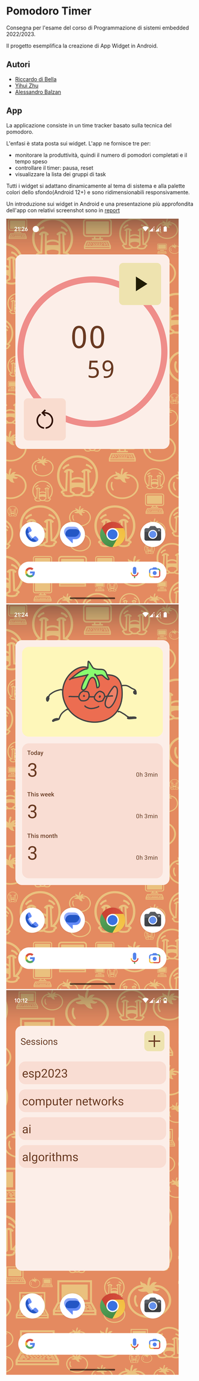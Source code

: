 # Pomodoro Timer

Consegna per l'esame del corso di Programmazione di sistemi embedded 2022/2023.

Il progetto esemplifica la creazione di App Widget in Android.

## Autori

- [Riccardo di Bella](https://github.com/riccardodibella)
- [Yihui Zhu](https://github.com/Aerhonburn)
- [Alessandro Balzan](https://github.com/alebal123bal)

## App

La applicazione consiste in un time tracker basato sulla tecnica del pomodoro.

L'enfasi è stata posta sui widget. L'app ne fornisce tre per:

- monitorare la produttività, quindi il numero di pomodori completati e il tempo speso
- controllare il timer: pausa, reset
- visualizzare la lista dei gruppi di task

Tutti i widget si adattano dinamicamente al tema di sistema e alla palette colori dello sfondo(Android 12+) e sono ridimensionabili responsivamente.

Un introduzione sui widget in Android e una presentazione più approfondita dell'app con relativi screenshot sono in [report](Report_progetto.pdf)

![widget dei controlli](img/control_widget.png)
![widget delle statistiche](img/statistics_widget.png)
![widget delle sessioni](img/sessions_widget.png)
